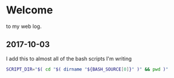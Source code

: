 # Welcome

to my web log.

## 2017-10-03

I add this to almost all of the bash scripts I'm writing
```bash
SCRIPT_DIR="$( cd "$( dirname "${BASH_SOURCE[0]}" )" && pwd )"
```

